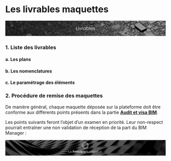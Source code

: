 # Les livrables maquettes

![](../.gitbook/assets/livrables.png)

### 1. Liste des livrables

#### a. Les plans

#### b. Les nomenclatures

#### c. Le paramétrage des éléments

### 2. Procédure de remise des maquettes <a id="6-procedure-de-remise-des-maquettes"></a>

De manière général, chaque maquette déposée sur la plateforme doit être conforme aux différents points présents dans la partie [**Audit et visa BIM**](https://bim-lafoncierenumerique.gitbook.io/project/exploitation-digitale-run-1/audit-et-visa-bim).

Les points suivants feront l’objet d’un examen en priorité. Leur non-respect pourrait entraîner une non validation de réception de la part du BIM Manager :

![](../.gitbook/assets/wallpaper_fnum_black.jpg)

